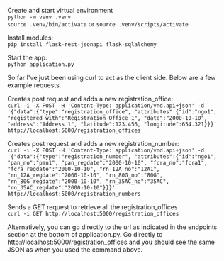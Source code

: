 Create and start virtual environment<br/>
`python -m venv .venv`<br/>
`source .venv/bin/activate` or `source .venv/scripts/activate`

Install modules:<br/>
`pip install flask-rest-jsonapi flask-sqlalchemy`

Start the app:<br/>
`python application.py`

So far I've just been using curl to act as the client side. 
Below are a few example requests.

Creates post request and adds a new registration_office:<br/>
`curl -i -X POST -H 'Content-Type: application/vnd.api+json' -d '{"data":{"type":"registration_office", "attributes":{"id":"ngo1", "registered_with":"Registration Office 1", "date":"2000-10-10", "address":"Address 1", "latitude":123.456, "longitude":654.321}}}' http://localhost:5000/registration_offices`

Creates post request and adds a new registration_number:<br/>
`curl -i -X POST -H 'Content-Type: application/vnd.api+json' -d '{"data":{"type":"registration_number", "attributes":{"id":"ngo1", "pan_no":"pan1", "pan_regdate":"2000-10-10", "fcra_no":"fcra1", "fcra_regdate":"2000-10-10", "rn_12A_no":"12A1", "rn_12A_regdate":"2000-10-10", "rn_80G_no":"80G", "rn_80G_regdate":"2000-10-10", "rn_35AC_no":"35AC", "rn_35AC_regdate":"2000-10-10"}}}' http://localhost:5000/registration_numbers`

Sends a GET request to retrieve all the registration_offices<br/>
`curl -i GET http://localhost:5000/registration_offices`

Alternatively, you can go directly to the url as indicated in the endpoints section at the bottom of application.py.
Go directly to http://localhost:5000/registration_offices and you should see the same JSON as when you used the command above.








